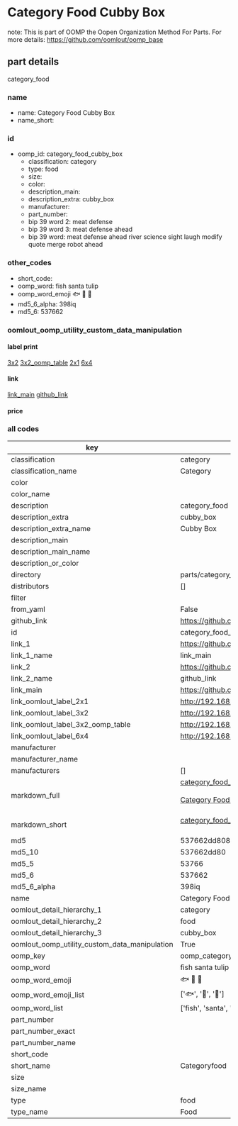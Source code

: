 # Category Food Cubby Box  

note: This is part of OOMP the Oopen Organization Method For Parts. For more details: https://github.com/oomlout/oomp_base

##  part details



category_food

### name
* name: Category Food Cubby Box
* name_short: 
### id
* oomp_id: category_food_cubby_box
  * classification: category
  * type: food
  * size: 
  * color: 
  * description_main: 
  * description_extra: cubby_box
  * manufacturer: 
  * part_number: 
  * bip 39 word 2: meat defense
  * bip 39 word 3: meat defense ahead
  * bip 39 word: meat defense ahead river science sight laugh modify quote merge robot ahead

### other_codes
* short_code: 
* oomp_word: fish santa tulip
* oomp_word_emoji :fish: :santa: :tulip:
* md5_6_alpha: 398iq
* md5_6: 537662






### oomlout_oomp_utility_custom_data_manipulation
#### label print
[3x2](http://192.168.1.245:1112/?label=oomp%20398iq)
[3x2_oomp_table](http://192.168.1.107:1112/?label=oomp%20398iq)
[2x1](http://192.168.1.242:1112/?label=oomp%20398iq)
[6x4](http://192.168.1.55:1112/?label=oomp%20398iq)    

#### link

[link_main](https://github.com/oomlout/oomlout_oomp_current_version_messy/tree/main/parts/category_food_cubby_box) [github_link](https://github.com/oomlout/oomlout_oomp_part_src/tree/main/parts/category_food_cubby_box)                             

#### price







### all codes 
| key | value |  
| --- | --- |  
| classification | category |  
| classification_name | Category |  
| color |  |  
| color_name |  |  
| description | category_food |  
| description_extra | cubby_box |  
| description_extra_name | Cubby Box |  
| description_main |  |  
| description_main_name |  |  
| description_or_color |   |  
| directory | parts/category_food_cubby_box |  
| distributors | [] |  
| filter |  |  
| from_yaml | False |  
| github_link | https://github.com/oomlout/oomlout_oomp_part_src/tree/main/parts/category_food_cubby_box |  
| id | category_food_cubby_box |  
| link_1 | https://github.com/oomlout/oomlout_oomp_current_version_messy/tree/main/parts/category_food_cubby_box |  
| link_1_name | link_main |  
| link_2 | https://github.com/oomlout/oomlout_oomp_part_src/tree/main/parts/category_food_cubby_box |  
| link_2_name | github_link |  
| link_main | https://github.com/oomlout/oomlout_oomp_current_version_messy/tree/main/parts/category_food_cubby_box |  
| link_oomlout_label_2x1 | http://192.168.1.242:1112/?label=oomp%20398iq |  
| link_oomlout_label_3x2 | http://192.168.1.245:1112/?label=oomp%20398iq |  
| link_oomlout_label_3x2_oomp_table | http://192.168.1.107:1112/?label=oomp%20398iq |  
| link_oomlout_label_6x4 | http://192.168.1.55:1112/?label=oomp%20398iq |  
| manufacturer |  |  
| manufacturer_name |  |  
| manufacturers | [] |  
| markdown_full | [category_food_cubby_box](https://github.com/oomlout/oomlout_oomp_current_version_messy/tree/main/parts/category_food_cubby_box)<br>[](https://github.com/oomlout/oomlout_oomp_current_version_messy/tree/main/parts/category_food_cubby_box)<br>[Category Food Cubby Box](https://github.com/oomlout/oomlout_oomp_current_version_messy/tree/main/parts/category_food_cubby_box)<br><br> |  
| markdown_short | [category_food_cubby_box](https://github.com/oomlout/oomlout_oomp_current_version_messy/tree/main/parts/category_food_cubby_box)<br><br> |  
| md5 | 537662dd808eafb320e07bac0a4e5c50 |  
| md5_10 | 537662dd80 |  
| md5_5 | 53766 |  
| md5_6 | 537662 |  
| md5_6_alpha | 398iq |  
| name | Category Food Cubby Box |  
| oomlout_detail_hierarchy_1 | category |  
| oomlout_detail_hierarchy_2 | food |  
| oomlout_detail_hierarchy_3 | cubby_box |  
| oomlout_oomp_utility_custom_data_manipulation | True |  
| oomp_key | oomp_category_food_cubby_box |  
| oomp_word | fish santa tulip |  
| oomp_word_emoji | :fish: :santa: :tulip: |  
| oomp_word_emoji_list | [':fish:', ':santa:', ':tulip:'] |  
| oomp_word_list | ['fish', 'santa', 'tulip'] |  
| part_number |  |  
| part_number_exact |  |  
| part_number_name |  |  
| short_code |  |  
| short_name | Categoryfood |  
| size |  |  
| size_name |  |  
| type | food |  
| type_name | Food |  
